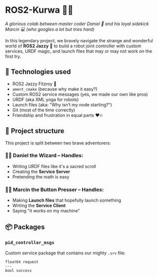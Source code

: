 # ROS2-Kurwa 🚀🤖

*A glorious colab between master coder Daniel 🧠 and his loyal sidekick Marcin 💻 (who googles a lot but tries hard)*

In this legendary project, we bravely navigate the strange and wonderful world of **ROS2 Jazzy** 🪩 to build a robot joint controller with custom services, URDF magic, and launch files that may or may not work on the first try.

## 🔧 Technologies used

- ROS2 Jazzy Fitzroy 🦘
- `ament_cmake` (because why make it easy?)
- Custom ROS2 service messages (yes, we made our own like pros)
- URDF (aka XML yoga for robots)
- Launch files (aka: "Why isn’t my node starting?")
- Git (most of the time correctly)
- Friendship and frustration in equal parts ❤️🔥

## 🧩 Project structure

This project is split between two brave adventurers:

### 🧑‍💻 Daniel the Wizard – Handles:
- Writing URDF files like it's a sacred scroll
- Creating the **Service Server**
- Pretending the math is easy

### 🧑‍🚀 Marcin the Button Presser – Handles:
- Making **Launch files** that hopefully launch something
- Writing the **Service Client**
- Saying "it works on my machine"

## 📦 Packages

### `pid_controller_msgs`

Custom service package that contains our mighty `.srv` file:

```srv
float64 request
---
bool success
